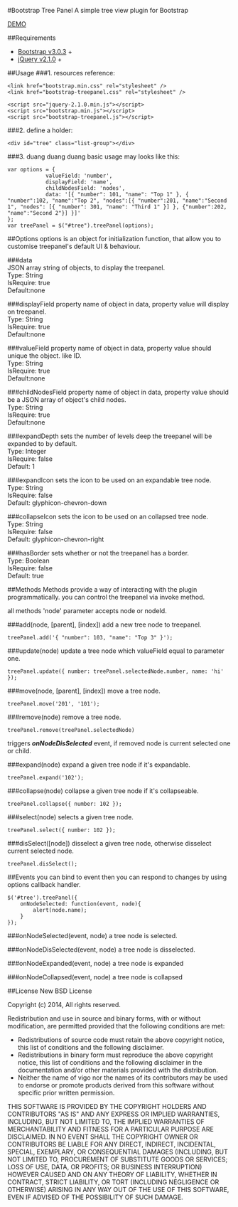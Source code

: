 #Bootstrap Tree Panel
A simple tree view plugin for Bootstrap

[DEMO](http://xzoth.github.io/bootstrap-treepanel/ "DEMO")

##Requirements
- [Bootstrap v3.0.3][1] +  
- [jQuery v2.1.0][2] +

##Usage
###1. resources reference:

    <link href="bootstrap.min.css" rel="stylesheet" />
    <link href="bootstrap-treepanel.css" rel="stylesheet" />

    <script src="jquery-2.1.0.min.js"></script>
    <script src="bootstrap.min.js"></script>
    <script src="bootstrap-treepanel.js"></script>


###2. define a holder: 


    <div id="tree" class="list-group"></div>

###3. duang duang duang
basic usage may looks like this:


	var options = {
                valueField: 'number',
                displayField: 'name',
                childNodesField: 'nodes',
                data: '[{ "number": 101, "name": "Top 1" }, { "number":102, "name":"Top 2", "nodes":[{ "number":201, "name":"Second 1", "nodes": [{ "number": 301, "name": "Third 1" }] }, {"number":202, "name":"Second 2"}] }]'
    };
	var treePanel = $("#tree").treePanel(options);


##Options
options is an object for initialization function, that allow you to customise treepanel's default UI & behaviour.

###data  
JSON array string of objects, to display the treepanel.  
Type: String  
IsRequire: true  
Default:none

###displayField
property name of object in data, property value will display on treepanel.    
Type: String     
IsRequire: true  
Default:none

###valueField
property name of object in data, property value should unique the object. like ID.     
Type: String      
IsRequire: true   
Default:none

###childNodesField
property name of object in data, property value should be a JSON array of object's child nodes.    
Type: String      
IsRequire: true   
Default:none

###expandDepth
sets the number of levels deep the treepanel will be expanded to by default.  
Type: Integer      
IsRequire: false   
Default: 1

###expandIcon
sets the icon to be used on an expandable tree node.  
Type: String      
IsRequire: false   
Default: glyphicon-chevron-down

###collapseIcon
sets the icon to be used on an collapsed tree node.  
Type: String      
IsRequire: false   
Default: glyphicon-chevron-right

###hasBorder
sets whether or not the treepanel has a border.  
Type: Boolean      
IsRequire: false   
Default: true


##Methods
Methods provide a way of interacting with the plugin programmatically. you can control the treepanel via invoke method. 

all methods 'node' parameter accepts node or nodeId.

###add(node, [parent], [index])
add a new tree node to treepanel.

    treePanel.add('{ "number": 103, "name": "Top 3" }');

###update(node)
update a tree node which valueField equal to parameter one.

    treePanel.update({ number: treePanel.selectedNode.number, name: 'hi' });

###move(node, [parent], [index])
move a tree node.

    treePanel.move('201', '101');

###remove(node)
remove a tree node.

    treePanel.remove(treePanel.selectedNode)
triggers ***onNodeDisSelected*** event, if removed node is current selected one or child.

###expand(node)
expand a given tree node if it's expandable.

    treePanel.expand('102');

###collapse(node)
collapse a given tree node if it's collapseable.

    treePanel.collapse({ number: 102 });


###select(node)
selects a given tree node.

    treePanel.select({ number: 102 });

###disSelect([node])
disselect a given tree node, otherwise disselect current selected node.

    treePanel.disSelect();


##Events
you can bind to event then you can respond to changes by using options callback handler.

    $('#tree').treePanel({
        onNodeSelected: function(event, node){
            alert(node.name);
        }
    });

###onNodeSelected(event, node)
a tree node is selected.

###onNodeDisSelected(event, node)
a tree node is disselected.

###onNodeExpanded(event, node)
a tree node is expanded

###onNodeCollapsed(event, node)
a tree node is collapsed


##License
New BSD License

Copyright (c) 2014, All rights reserved.  

Redistribution and use in source and binary forms, with or without modification, are permitted provided that the following conditions are met:  

- Redistributions of source code must retain the above copyright notice, this list of conditions and the following disclaimer.  
- Redistributions in binary form must reproduce the above copyright notice, this list of conditions and the following disclaimer in the documentation and/or other materials provided with the distribution.  
- Neither the name of vigo nor the names of its contributors may be used to endorse or promote products derived from this software without specific prior written permission.  

THIS SOFTWARE IS PROVIDED BY THE COPYRIGHT HOLDERS AND CONTRIBUTORS "AS IS" AND ANY EXPRESS OR IMPLIED WARRANTIES, INCLUDING, BUT NOT LIMITED TO, THE IMPLIED WARRANTIES OF MERCHANTABILITY AND FITNESS FOR A PARTICULAR PURPOSE ARE DISCLAIMED. IN NO EVENT SHALL THE COPYRIGHT OWNER OR CONTRIBUTORS BE LIABLE FOR ANY DIRECT, INDIRECT, INCIDENTAL, SPECIAL, EXEMPLARY, OR CONSEQUENTIAL DAMAGES (INCLUDING, BUT NOT LIMITED TO, PROCUREMENT OF SUBSTITUTE GOODS OR SERVICES; LOSS OF USE, DATA, OR PROFITS; OR BUSINESS INTERRUPTION) HOWEVER CAUSED AND ON ANY THEORY OF LIABILITY, WHETHER IN CONTRACT, STRICT LIABILITY, OR TORT (INCLUDING NEGLIGENCE OR OTHERWISE) ARISING IN ANY WAY OUT OF THE USE OF THIS SOFTWARE, EVEN IF ADVISED OF THE POSSIBILITY OF SUCH DAMAGE.







[1]: http://getbootstrap.com
[2]: https://jQuery.org